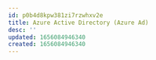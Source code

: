 ```yaml
---
id: p0b4d8kpw381zi7rzwhxv2e
title: Azure Active Directory (Azure Ad)
desc: ''
updated: 1656084946340
created: 1656084946340
---
```


